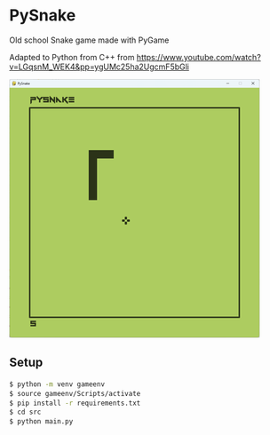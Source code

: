 # PySnake

Old school Snake game made with PyGame

Adapted to Python from C++ from https://www.youtube.com/watch?v=LGqsnM_WEK4&pp=ygUMc25ha2UgcmF5bGli

![PySnake](graphics\pysnake.png)

## Setup

```sh
$ python -m venv gameenv
$ source gameenv/Scripts/activate
$ pip install -r requirements.txt
$ cd src
$ python main.py
```
